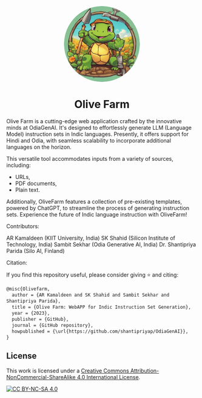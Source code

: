 <p align="center">
  <a href="url"><img src="https://github.com/OdiaGenAI/Olive_Farm/blob/main/olive_farm.png" height="auto" width="200" style="border-radius:100%"></a>
</p>


<h1 align ="center">Olive Farm</h1>


Olive Farm is a cutting-edge web application crafted by the innovative minds at OdiaGenAI. It's designed to effortlessly generate LLM (Language Model) instruction sets in Indic languages. Presently, it offers support for Hindi and Odia, with seamless scalability to incorporate additional languages on the horizon.

This versatile tool accommodates inputs from a variety of sources, including:
* URLs,
* PDF documents,
* Plain text.

Additionally, OliveFarm features a collection of pre-existing templates, powered by ChatGPT, to streamline the process of generating instruction sets. Experience the future of Indic language instruction with OliveFarm!


Contributors:

AR Kamaldeen (KIIT University, India)
SK Shahid (Silicon Institute of Technology, India)
Sambit Sekhar (Odia Generative AI, India)
Dr. Shantipriya Parida (Silo AI, Finland)     


Citation:

If you find this repository useful, please consider giving ⭐ and citing:

```
@misc{Olivefarm,
  author = {AR Kamaldeen and SK Shahid and Sambit Sekhar and Shantipriya Parida},
  title = {Olive Farm: WebAPP for Indic Instruction Set Generation},
  year = {2023},
  publisher = {GitHub},
  journal = {GitHub repository},
  howpublished = {\url{https://github.com/shantipriyap/OdiaGenAI}},
}
```
## License

This work is licensed under a
[Creative Commons Attribution-NonCommercial-ShareAlike 4.0 International License][cc-by-nc-sa].

[![CC BY-NC-SA 4.0][cc-by-nc-sa-image]][cc-by-nc-sa]

[cc-by-nc-sa]: http://creativecommons.org/licenses/by-nc-sa/4.0/
[cc-by-nc-sa-image]: https://licensebuttons.net/l/by-nc-sa/4.0/88x31.png
[cc-by-nc-sa-shield]: https://img.shields.io/badge/License-CC%20BY--NC--SA%204.0-lightgrey.svg

